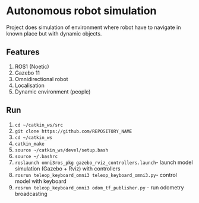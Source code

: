 # Autonomous robot simulation
Project does simulation of environment where robot have to navigate in known place but with dynamic objects.

## Features
1. ROS1 (Noetic)
2. Gazebo 11
3. Omnidirectional robot
4. Localisation
5. Dynamic environment (people)
  

## Run
1.  `cd ~/catkin_ws/src`
2.  `git clone https://github.com/REPOSITORY_NAME`
3.  `cd ~/catkin_ws`
4.  `catkin_make`
5.  `source ~/catkin_ws/devel/setup.bash`
6.  `source ~/.bashrc`
7.  `roslaunch omni3ros_pkg gazebo_rviz_controllers.launch`- launch model simulation (Gazebo + Rviz) with controllers
8.  `rosrun teleop_keyboard_omni3 teleop_keyboard_omni3.py`- control model with keyboard
9.  `rosrun teleop_keyboard_omni3 odom_tf_publisher.py` - run odometry broadcasting
